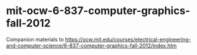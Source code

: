# mit-ocw-6-837-computer-graphics-fall-2012
Companion materials to https://ocw.mit.edu/courses/electrical-engineering-and-computer-science/6-837-computer-graphics-fall-2012/index.htm
